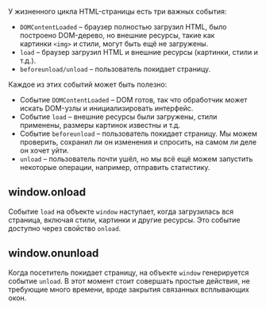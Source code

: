 У жизненного цикла HTML-страницы есть три важных события:

- `DOMContentLoaded` – браузер полностью загрузил HTML, было построено DOM-дерево, но внешние ресурсы, такие как картинки `<img>` и стили, могут быть ещё не загружены.
- `load` – браузер загрузил HTML и внешние ресурсы (картинки, стили и т.д.).
- `beforeunload/unload` – пользователь покидает страницу.

Каждое из этих событий может быть полезно:

- Событие `DOMContentLoaded` – DOM готов, так что обработчик может искать DOM-узлы и инициализировать интерфейс.
- Событие `load` – внешние ресурсы были загружены, стили применены, размеры картинок известны и т.д.
- Событие `beforeunload` – пользователь покидает страницу. Мы можем проверить, сохранил ли он изменения и спросить, на самом ли деле он хочет уйти.
- `unload` – пользователь почти ушёл, но мы всё ещё можем запустить некоторые операции, например, отправить статистику.

## window.onload

Событие `load` на объекте `window` наступает, когда загрузилась вся страница, включая стили, картинки и другие ресурсы. Это событие доступно через свойство `onload`.

## window.onunload

Когда посетитель покидает страницу, на объекте `window` генерируется событие `unload`. В этот момент стоит совершать простые действия, не требующие много времени, вроде закрытия связанных всплывающих окон.